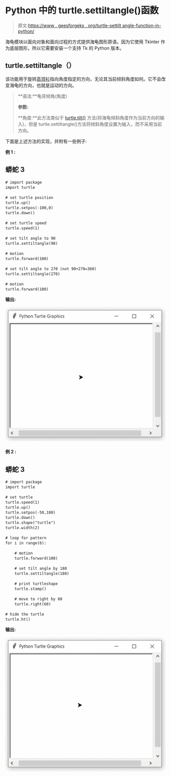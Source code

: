 # Python 中的 turtle.settiltangle()函数

> 原文:[https://www . geesforgeks . org/turtle-settilt angle-function-in-python/](https://www.geeksforgeeks.org/turtle-settiltangle-function-in-python/)

海龟模块以面向对象和面向过程的方式提供海龟图形原语。因为它使用 Tkinter 作为底层图形，所以它需要安装一个支持 Tk 的 Python 版本。

## turtle.settiltangle（）

该功能用于旋转[高领衫](https://www.geeksforgeeks.org/turtle-shape-function-in-python/)指向角度指定的方向，无论其当前倾斜角度如何。它不会改变海龟的方向，也就是运动的方向。

> **语法:**龟背倾角(角度)
> 
> **参数:**
> 
> **角度:**此方法类似于 [turtle.tilt()](https://www.geeksforgeeks.org/turtle-tilt-function-in-python/) 方法(将海龟倾斜角度作为当前方向的输入)，但是 turtle.settiltangle()方法将倾斜角度设置为输入，而不采用当前方向。

下面是上述方法的实现，并附有一些例子:

**例 1 :**

## 蟒蛇 3

```
# import package
import turtle

# set turtle position
turtle.up()
turtle.setpos(-100,0)
turtle.down()

# set turtle speed
turtle.speed(1)

# set tilt angle to 90
turtle.settiltangle(90)

# motion
turtle.forward(100)

# set tilt angle to 270 (not 90+270=360)
turtle.settiltangle(270)

# motion
turtle.forward(100)
```

**输出:**

![](img/6f226e301cd392f37eae1b28cea54bfe.png)

#### **例 2 :**

## 蟒蛇 3

```
# import package
import turtle

# set turtle
turtle.speed(1)
turtle.up()
turtle.setpos(-50,100)
turtle.down()
turtle.shape("turtle")
turtle.width(2)

# loop for pattern
for i in range(6):

    # motion
    turtle.forward(100)

    # set tilt angle by 180
    turtle.settiltangle(180)

    # print turtleshape
    turtle.stamp()

    # move to right by 60
    turtle.right(60)

# hide the turtle
turtle.ht()
```

**输出:**

![](img/1c10e6df3b3e0008f42ecb990a67e823.png)